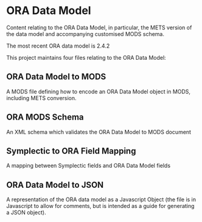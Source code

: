 # ORA Data Model

Content relating to the ORA Data Model, in particular, the METS 
version of the data model and accompanying customised MODS schema.

The most recent ORA data model is 2.4.2

This project maintains four files relating to the ORA Data Model:

## ORA Data Model to MODS

A MODS file defining how to encode an ORA Data Model object in MODS, including METS conversion.

## ORA MODS Schema

An XML schema which validates the ORA Data Model to MODS document

## Symplectic to ORA Field Mapping

A mapping between Symplectic fields and ORA Data Model fields

## ORA Data Model to JSON

A representation of the ORA data model as a Javascript Object 
(the file is in Javascript to allow for comments, but is intended as a guide
for generating a JSON object).
